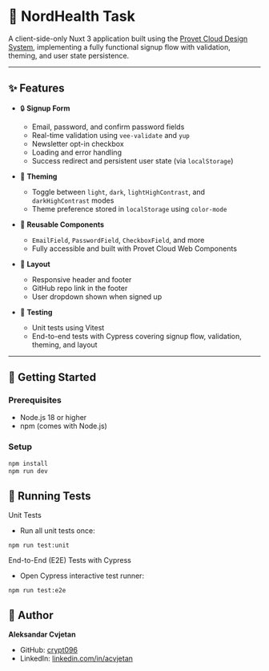 # 🐾 NordHealth Task

A client-side-only Nuxt 3 application built using the [Provet Cloud Design System](https://provetcloud.design/), implementing a fully functional signup flow with validation, theming, and user state persistence.

---

## ✨ Features

- 🔒 **Signup Form**
    - Email, password, and confirm password fields
    - Real-time validation using `vee-validate` and `yup`
    - Newsletter opt-in checkbox
    - Loading and error handling
    - Success redirect and persistent user state (via `localStorage`)

- 🎨 **Theming**
    - Toggle between `light`, `dark`, `lightHighContrast`, and `darkHighContrast` modes
    - Theme preference stored in `localStorage` using `color-mode`

- 🧩 **Reusable Components**
    - `EmailField`, `PasswordField`, `CheckboxField`, and more
    - Fully accessible and built with Provet Cloud Web Components

- 🧭 **Layout**
    - Responsive header and footer
    - GitHub repo link in the footer
    - User dropdown shown when signed up

- 🧪 **Testing**
    - Unit tests using Vitest
    - End-to-end tests with Cypress covering signup flow, validation, theming, and layout

---

## 🚀 Getting Started

### Prerequisites

- Node.js 18 or higher
- npm (comes with Node.js)

### Setup

```bash
npm install
npm run dev
```

## 🧪 Running Tests

Unit Tests
- Run all unit tests once:
```aiignore
npm run test:unit
```

End-to-End (E2E) Tests with Cypress
- Open Cypress interactive test runner:
```aiignore
npm run test:e2e
```

## 👤 Author

**Aleksandar Cvjetan**

- GitHub: [crypt096](https://github.com/crypt096)
- LinkedIn: [linkedin.com/in/acvjetan](https://www.linkedin.com/in/acvjetan)
